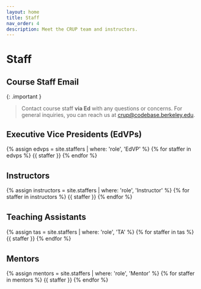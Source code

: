 ```yaml
---
layout: home
title: Staff
nav_order: 4
description: Meet the CRUP team and instructors.
---
```


<style>
/* Staff layout inspired by Data 100 fa25 */
.role {
  display: flex;
  flex-wrap: wrap;
  margin-bottom: 2rem;
}

.staffer {
  display: flex;
  flex-basis: 90%;
  padding: 1rem;
  padding-right: 2rem;
  margin-bottom: 1rem;
  border: 1px solid #e1e4e8;
  border-radius: 8px;
  background-color: #ffffff;
  transition: box-shadow 0.2s ease;
}

.staffer:hover {
  box-shadow: 0 2px 8px rgba(0, 0, 0, 0.1);
}

.staffer-image {
  border-radius: 50%;
  height: 100px;
  width: 100px;
  margin-right: 1rem;
  object-fit: cover;
  flex-shrink: 0;
}

.staffer-name {
  margin: 0.25rem 0;
  font-size: 1.2rem;
  font-weight: 600;
  color: #24292e;
}

.staffer-name a {
  color: #0366d6;
  text-decoration: none;
}

.staffer-name a:hover {
  text-decoration: underline;
}

.staffer-badge {
  display: inline-block;
  background-color: #f6f8fa;
  color: #0366d6 !important;
  padding: 0.16em 0.56em;
  border-radius: 6px;
  font-size: 0.8em;
  font-weight: 500;
  margin-left: 0.5rem;
  text-transform: uppercase;
  border: 1px solid #e1e4e8;
}

/* Specific styling for pronouns badges (not role badges) */
.staffer-name .staffer-badge {
  background-color: #f6f8fa !important;
  color: #0366d6 !important;
  border: 1px solid #e1e4e8 !important;
}

.staffer-role {
  font-weight: 500;
  color: #0366d6;
  margin: 0.25rem 0;
  font-size: 1rem;
}

.staffer-meta {
  font-size: 0.9rem;
  color: #586069;
  margin: 0.25rem 0;
}

.staffer p {
  margin: 0.25rem 0;
  line-height: 1.5;
}

.staffer p a {
  color: #0366d6;
  text-decoration: none;
}

.staffer p a:hover {
  text-decoration: underline;
}

/* Role-specific styling */
.label-EdVP {
  background-color: #624099 !important;
  color: white !important;
  border: none !important;
  font-size: 0.9em !important;
  padding: 0.25em 0.75em !important;
}

.label-Instructor {
  background-color: #5e1c82 !important;
  color: white !important;
  border: none !important;
  font-size: 0.9em !important;
  padding: 0.25em 0.75em !important;
}

.label-TA {
  background-color: #935CBC !important;
  color: white !important;
  border: none !important;
  font-size: 0.9em !important;
  padding: 0.25em 0.75em !important;
}

.label-Mentor {
  background-color: #006C67 !important;
  color: white !important;
  border: none !important;
  font-size: 0.9em !important;
  padding: 0.25em 0.75em !important;
}

/* Responsive design */
@media (max-width: 768px) {
  .staffer {
    flex-direction: column;
    text-align: center;
    padding: 1rem;
  }
  
  .staffer-image {
    margin-right: 0;
    margin-bottom: 1rem;
  }
  
  .role {
    flex-direction: column;
  }
  
  .staffer {
    flex-basis: 100%;
  }
}
</style>

# Staff

## Course Staff Email

{: .important }
> Contact course staff **via Ed** with any questions or concerns. For general inquiries, you can reach us at [crup@codebase.berkeley.edu](mailto:crup@codebase.berkeley.edu).

## Executive Vice Presidents (EdVPs)

<div class="role">
{% assign edvps = site.staffers | where: 'role', 'EdVP' %}
{% for staffer in edvps %}
{{ staffer }}
{% endfor %}
</div>

## Instructors

<div class="role">
{% assign instructors = site.staffers | where: 'role', 'Instructor' %}
{% for staffer in instructors %}
{{ staffer }}
{% endfor %}
</div>

## Teaching Assistants

<div class="role">
{% assign tas = site.staffers | where: 'role', 'TA' %}
{% for staffer in tas %}
{{ staffer }}
{% endfor %}
</div>

## Mentors

<div class="role">
{% assign mentors = site.staffers | where: 'role', 'Mentor' %}
{% for staffer in mentors %}
{{ staffer }}
{% endfor %}
</div>
